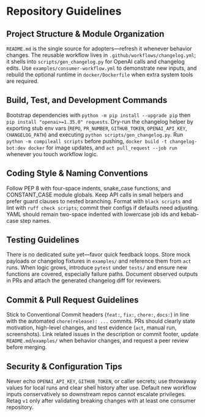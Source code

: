 # Repository Guidelines

## Project Structure & Module Organization
`README.md` is the single source for adopters—refresh it whenever behavior changes. The reusable workflow lives in `.github/workflows/changelog.yml`; it shells into `scripts/gen_changelog.py` for OpenAI calls and changelog edits. Use `examples/consumer-workflow.yml` to demonstrate new inputs, and rebuild the optional runtime in `docker/Dockerfile` when extra system tools are required.

## Build, Test, and Development Commands
Bootstrap dependencies with `python -m pip install --upgrade pip` then `pip install "openai>=1.35.0" requests`. Dry-run the changelog helper by exporting stub env vars (`REPO`, `PR_NUMBER`, `GITHUB_TOKEN`, `OPENAI_API_KEY`, `CHANGELOG_PATH`) and executing `python scripts/gen_changelog.py`. Run `python -m compileall scripts` before pushing, `docker build -t changelog-bot:dev docker` for image updates, and `act pull_request --job run` whenever you touch workflow logic.

## Coding Style & Naming Conventions
Follow PEP 8 with four-space indents, snake_case functions, and CONSTANT_CASE module globals. Keep API calls in small helpers and prefer guard clauses to nested branching. Format with `black scripts` and lint with `ruff check scripts`; commit their configs if defaults need adjusting. YAML should remain two-space indented with lowercase job ids and kebab-case step names.

## Testing Guidelines
There is no dedicated suite yet—favor quick feedback loops. Store mock payloads or changelog fixtures in `examples/` and reference them from `act` runs. When logic grows, introduce `pytest` under `tests/` and ensure new functions are covered, especially failure paths. Document observed outputs in PRs and attach the generated changelog diff for reviewers.

## Commit & Pull Request Guidelines
Stick to Conventional Commit headers (`feat:`, `fix:`, `chore:`, `docs:`) in line with the automated `chore(release): ...` commits. PRs should clearly state motivation, high-level changes, and test evidence (`act`, manual run, screenshots). Link related issues in the description or commit footer, update `README.md`/`examples/` when behavior changes, and request a peer review before merging.

## Security & Configuration Tips
Never echo `OPENAI_API_KEY`, `GITHUB_TOKEN`, or caller secrets; use throwaway values for local runs and clear shell history after use. Default new workflow inputs conservatively so downstream repos cannot escalate privileges. Retag `v1` only after validating breaking changes with at least one consumer repository.
